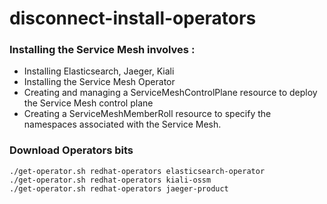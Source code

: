 # disconnect-install-operators

### Installing the Service Mesh involves :
* Installing Elasticsearch, Jaeger, Kiali
* Installing the Service Mesh Operator
* Creating and managing a ServiceMeshControlPlane resource to deploy the Service Mesh control plane
* Creating a ServiceMeshMemberRoll resource to specify the namespaces associated with the Service Mesh.

### Download Operators bits 

```
./get-operator.sh redhat-operators elasticsearch-operator
./get-operator.sh redhat-operators kiali-ossm
./get-operator.sh redhat-operators jaeger-product
